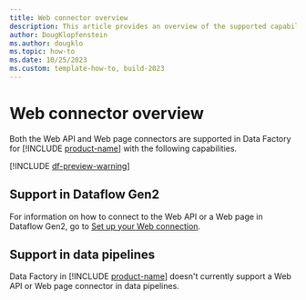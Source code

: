 ```yaml
---
title: Web connector overview
description: This article provides an overview of the supported capabilities of the Web connector.
author: DougKlopfenstein
ms.author: dougklo
ms.topic: how-to
ms.date: 10/25/2023
ms.custom: template-how-to, build-2023
---
```


# Web connector overview

Both the Web API and Web page connectors are supported in Data Factory for [!INCLUDE [product-name](../includes/product-name.md)] with the following capabilities.

[!INCLUDE [df-preview-warning](includes/data-factory-preview-warning.md)]

## Support in Dataflow Gen2

For information on how to connect to the Web API or a Web page in Dataflow Gen2, go to [Set up your Web connection](connector-web.md).

## Support in data pipelines

Data Factory in [!INCLUDE [product-name](../includes/product-name.md)] doesn't currently support a Web API or Web page connector in data pipelines.
